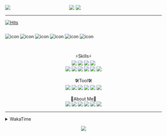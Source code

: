 
  
<p align="center">
<img src="https://capsule-render.vercel.app/api?type=Waving&color=timeGradient&height=300&section=header&text=Backend%20Developer&fontSize=90&fontAlignY=30&desc=It's%20My%20World!&descSize=40"/>

<img src="http://mazassumnida.wtf/api/v2/generate_badge?boj=keinetwork" style="float: left;  width: 40%; max-height=100%;"/>
<img src="https://github-readme-stats.vercel.app/api?username=keinetwork&hide=stars&count_private=true&show_icons=true&theme=radical&bg_color=DEG,7F7FD5,86A8E7,91eae4&title_color=fff&text_color=fff" style="float: right;  width: 55%; max-height=100%;"/>
</p>

<!--![Top Langs](https://github-readme-stats.vercel.app/api/top-langs/?username=keinetwork)-->
<!--![김영석's wakatime stats](https://github-readme-stats.vercel.app/api/wakatime?username=keinetwork)-->
---
[![Hits](https://hits.seeyoufarm.com/api/count/incr/badge.svg?url=https%3A%2F%2Fgithub.com%2Fkeinetwork%2Fkeinetwork&count_bg=%2379C83D&title_bg=%23555555&icon=&icon_color=%23E7E7E7&title=hits&edge_flat=false)](https://hits.seeyoufarm.com)

<div style="display: flex; align-items: flex-start;">
<p align="center">
<img src="https://techstack-generator.vercel.app/java-icon.svg" alt="icon" width="65" height="65" />
<img src="https://techstack-generator.vercel.app/js-icon.svg" alt="icon" width="65" height="65" />
<img src="https://techstack-generator.vercel.app/github-icon.svg" alt="icon" width="65" height="65" />
<img src="https://techstack-generator.vercel.app/mysql-icon.svg" alt="icon" width="65" height="65" />
<img src="https://techstack-generator.vercel.app/python-icon.svg" alt="icon" width="65" height="65" />
<img src="https://techstack-generator.vercel.app/prettier-icon.svg" alt="icon" width="65" height="65" />
</p>
</div>

<p align="center">
<br>⚡Skills⚡<br>
<img src="https://img.shields.io/badge/Java-007396?style=flat-square&logo=Java&logoColor=white" />
<img src="https://img.shields.io/badge/Spring-6DB33F?style=flat-square&logo=Spring&logoColor=white" />
<img src="https://img.shields.io/badge/Spring Boot-6DB33F?style=flat-square&logo=SpringBoot&logoColor=white" />
<img src="https://img.shields.io/badge/Python-3776AB?style=flat-square&logo=Python&logoColor=white" /><br>
<img src="https://img.shields.io/badge/Mysql-4479A1?style=flat-square&logo=Mysql&logoColor=white" />
<img src="https://img.shields.io/badge/MariaDB-003545?style=flat-square&logo=MariaDB&logoColor=white" />
<img src="https://img.shields.io/badge/Oracle-F80000?style=flat-square&logo=Oracle&logoColor=white" />
<img src="https://img.shields.io/badge/HTML5-E34F26?style=flat-square&logo=HTML5&logoColor=white" />
<img src="https://img.shields.io/badge/CSS3-1572B6?style=flat-square&logo=CSS3&logoColor=white" />
<img src="https://img.shields.io/badge/Javascript-F7DF1E?style=flat-square&logo=Javascript&logoColor=black" />
<br><br>🛠️Tool🛠️ <br>
<img src="https://img.shields.io/badge/Git-F05032?style=flat-square&logo=Git&logoColor=white" />
<img src="https://img.shields.io/badge/Github-181717?style=flat-square&logo=Github&logoColor=white" />
<img src="https://img.shields.io/badge/Eclipse-2C2255?style=flat-square&logo=Eclipse&logoColor=white" />
<img src="https://img.shields.io/badge/IntelliJ IDEA-000000?style=flat-square&logo=IntelliJIDEA&logoColor=white" />
<img src="https://img.shields.io/badge/Visual Studio Code-007ACC?style=flat-square&logo=VisualStudioCode&logoColor=white" />
<img src="https://img.shields.io/badge/Slack-4A154B?style=flat-square&logo=Slack&logoColor=white" />
<br><br>🥳About Me🥳<br>
<img src="https://img.shields.io/badge/Gmail-EA4335?style=flat-square&logo=Gmail&logoColor=white" />
<img src="https://img.shields.io/badge/KakaoTalk-FFCD00?style=flat-square&logo=KakaoTalk&logoColor=white" />
<img src="https://img.shields.io/badge/Telegram-26A5E4?style=flat-square&logo=Telegram&logoColor=white" />
<img src="https://img.shields.io/badge/Velog-20C997?style=flat-square&logo=Velog&logoColor=white" />
<img src="https://img.shields.io/badge/Notion-000000?style=flat-square&logo=Notion&logoColor=white" />
<img src="https://img.shields.io/badge/Instagram-E4405F?style=flat-square&logo=Instagram&logoColor=white" />
</p>

---

<details>
<summary>WakaTime</summary>
<div markdown="1">

<!--START_SECTION:waka-->
![Code Time](http://img.shields.io/badge/Code%20Time-343%20hrs%2013%20mins-blue)

![Profile Views](http://img.shields.io/badge/Profile%20Views-6-blue)

**저는 아침형 인간이에요. 🐤** 

```text
🌞 아침         60 commits     ████░░░░░░░░░░░░░░░░░░░░░   18.24% 
🌆 낮　         130 commits    ██████████░░░░░░░░░░░░░░░   39.51% 
🌃 저녁         132 commits    ██████████░░░░░░░░░░░░░░░   40.12% 
🌙 밤　         7 commits      ░░░░░░░░░░░░░░░░░░░░░░░░░   2.13%

```
📅 **제가 가장 생산적인 날은 금요일이에요.** 

```text
월요일          51 commits     ████░░░░░░░░░░░░░░░░░░░░░   15.5% 
화요일          65 commits     █████░░░░░░░░░░░░░░░░░░░░   19.76% 
수요일          48 commits     ███░░░░░░░░░░░░░░░░░░░░░░   14.59% 
목요일          37 commits     ██░░░░░░░░░░░░░░░░░░░░░░░   11.25% 
금요일          68 commits     █████░░░░░░░░░░░░░░░░░░░░   20.67% 
토요일          13 commits     █░░░░░░░░░░░░░░░░░░░░░░░░   3.95% 
일요일          47 commits     ███░░░░░░░░░░░░░░░░░░░░░░   14.29%

```


📊 **저는 이번주를 이렇게 시간을 보냈어요.** 

```text
⌚︎ Timezone: Asia/Seoul

💬 프로그래밍 언어들: 
Java                     21 hrs 43 mins      ████████████████░░░░░░░░░   64.09% 
XML                      1 hr 55 mins        █░░░░░░░░░░░░░░░░░░░░░░░░   5.67% 
JavaScript               1 hr 53 mins        █░░░░░░░░░░░░░░░░░░░░░░░░   5.58% 
YAML                     1 hr 49 mins        █░░░░░░░░░░░░░░░░░░░░░░░░   5.4% 
HTML                     1 hr 46 mins        █░░░░░░░░░░░░░░░░░░░░░░░░   5.26%

🔥 에디터들: 
IntelliJ                 18 hrs 53 mins      ██████████████░░░░░░░░░░░   55.73% 
VS Code                  13 hrs 7 mins       █████████░░░░░░░░░░░░░░░░   38.72% 
Eclipse                  1 hr 52 mins        █░░░░░░░░░░░░░░░░░░░░░░░░   5.55%

🐱‍💻 프로젝트들: 
fastcampus               13 hrs 37 mins      ██████████░░░░░░░░░░░░░░░   40.16% 
TIL                      6 hrs 58 mins       █████░░░░░░░░░░░░░░░░░░░░   20.58% 
MINI-88-BE               5 hrs 53 mins       ████░░░░░░░░░░░░░░░░░░░░░   17.36% 
okreact                  3 hrs 22 mins       ██░░░░░░░░░░░░░░░░░░░░░░░   9.94% 
Jblog                    1 hr 45 mins        █░░░░░░░░░░░░░░░░░░░░░░░░   5.17%

💻 운영 체제들: 
Windows                  33 hrs 54 mins      █████████████████████████   100.0%

```

**저는 주로 Java 언어를 사용해요.** 

```text
Java                     4 repos             █████████████████████████   100.0%

```


**타임라인**

![Chart not found](https://raw.githubusercontent.com/keinetwork/keinetwork/main/charts/bar_graph.png) 


 Last Updated on 25/08/2022 18:48:12 UTC
<!--END_SECTION:waka-->
</div>
</details>
<p align="center">
<img src="https://capsule-render.vercel.app/api?section=footer&type=waving&color=timeGradient" />
</p>
